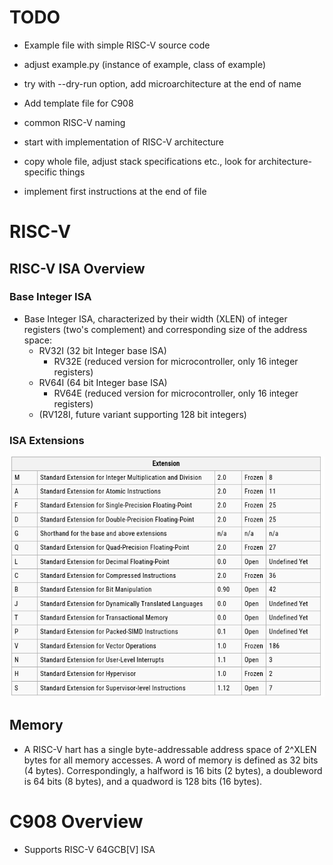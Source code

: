 # TODO

- Example file with simple RISC-V source code
- adjust example.py (instance of example, class of example)
- try with --dry-run option, add microarchitecture at the end of name
- Add template file for C908
- common RISC-V naming

- start with implementation of RISC-V architecture
- copy whole file, adjust stack specifications etc., look for architecture-specific things
- implement first instructions at the end of file

# RISC-V 

## RISC-V ISA Overview

### Base Integer ISA
- Base Integer ISA, characterized by their width (XLEN) of integer registers (two's complement) and corresponding size 
of the address space:
  - RV32I (32 bit Integer base ISA)
    - RV32E (reduced version for microcontroller, only 16 integer registers)
  - RV64I (64 bit Integer base ISA)
    - RV64E (reduced version for microcontroller, only 16 integer registers)
  - (RV128I, future variant supporting 128 bit integers)

### ISA Extensions

![img.png](img.png)

## Memory

- A RISC-V hart has a single byte-addressable address space of 2^XLEN
bytes for all memory accesses. A word of
memory is defined as 32 bits (4 bytes). Correspondingly, a halfword is 16 bits (2 bytes), a doubleword is
64 bits (8 bytes), and a quadword is 128 bits (16 bytes).

# C908 Overview

- Supports RISC-V 64GCB[V] ISA 
